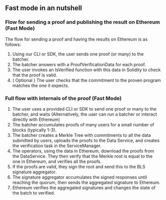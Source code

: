 ## Fast mode in an nutshell

### Flow for sending a proof and publishing the result on Ethereum (Fast Mode)
The flow for sending a proof and having the results on Ethereum is as follows:
1. Using our CLI or SDK, the user sends one proof (or many) to the batcher.
2. The batcher answers with a ProofVerificationData for each proof.
3. The user invokes an IsVerified function with this data in Solidity to check that the proof is valid.
4. ( Optional ) The user checks that the commitment to the proven program matches the one it expects.

### Full flow with internals of the proof (Fast Mode)

1. The user uses a provided CLI or SDK to send one proof or many to the batcher, and waits (Alternatively, the user can run a batcher or interact directly with Ethereum)
2. The batcher accumulates proofs of many users for a small number of blocks (typically 1-3).
3. The batcher creates a Merkle Tree with commitments to all the data submitted by users, uploads the proofs to the Data Service, and creates the verification task in the ServiceManager.
4. The operators, using the data in Ethereum, download the proofs from the DataService. They then verify that the Merkle root is equal to the one in Ethereum, and verifies all the proofs.
5. If the proofs are valid, they sign the root and send this to the BLS signature aggregator.
6. The signature aggregator accumulates the signed responses until reaching the quorum, then sends the aggregated signature to Ethereum.
7. Ethereum verifies the aggregated signatures and changes the state of the batch to verified.